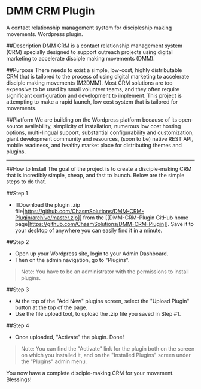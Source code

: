 # DMM CRM Plugin
A contact relationship management system for discipleship making movements. Wordpress plugin.

##Description
DMM CRM is a contact relationship management system (CRM) specially designed to support outreach projects using digital marketing to accelerate disciple making movements (DMM).

##Purpose
There needs to exist a simple, low-cost, highly distributable CRM that is tailored to the process of using digital marketing to accelerate disciple making movements (M2DMM). Most CRM solutions are too expensive to be used by small volunteer teams, and they often require significant configuration and development to implement. This project is attempting to make a rapid launch, low cost system that is tailored for movements.

##Platform
We are building on the Wordpress platform because of its open-source availability, simplicity of installation, numerous low cost hosting options, multi-lingual support, substantial configurability and customization, giant development community and resources, (soon to be) native REST API, mobile readiness, and healthy market place for distributing themes and plugins. 

---

##How to Install
The goal of the project is to create a disciple-making CRM that is incredibly simple, cheap, and fast to launch. Below are the simple steps to do that. 

##Step 1
- [[Download the plugin .zip file|https://github.com/ChasmSolutions/DMM-CRM-Plugin/archive/master.zip]] from the [[DMM-CRM-Plugin GitHub home page|https://github.com/ChasmSolutions/DMM-CRM-Plugin]]. Save it to your desktop of anywhere you can easily find it in a minute. 

##Step 2
- Open up your Wordpress site, login to your Admin Dashboard. 
- Then on the admin navigation, go to "Plugins". 

> Note: You have to be an administrator with the permissions to install plugins.

##Step 3
- At the top of the "Add New" plugins screen, select the "Upload Plugin" button at the top of the page. 
- Use the file upload tool, to upload the .zip file you saved in Step #1.

##Step 4
- Once uploaded, "Activate" the plugin. Done!

> Note: You can find the "Activate" link for the plugin both on the screen on which you installed it, and on the "Installed Plugins" screen under the "Plugins" admin menu.

You now have a complete disciple-making CRM for your movement. Blessings!
